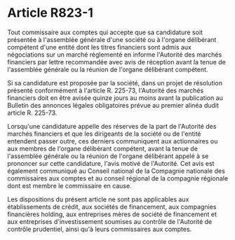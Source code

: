 # Article R823-1

Tout commissaire aux comptes qui accepte que sa candidature soit présentée à l'assemblée générale d'une société ou à l'organe délibérant compétent d'une entité dont les titres financiers sont admis aux négociations sur un marché réglementé en informe l'Autorité des marchés financiers par lettre recommandée avec avis de réception avant la tenue de l'assemblée générale ou la réunion de l'organe délibérant compétent.

Si sa candidature est proposée par la société, dans un projet de résolution présenté conformément à l'article R. 225-73, l'Autorité des marchés financiers doit en être avisée quinze jours au moins avant la publication au Bulletin des annonces légales obligatoires prévue au premier alinéa dudit article R. 225-73.

Lorsqu'une candidature appelle des réserves de la part de l'Autorité des marchés financiers et que les dirigeants de la société ou de l'entité entendent passer outre, ces derniers communiquent aux actionnaires ou aux membres de l'organe délibérant compétent, avant la tenue de l'assemblée générale ou la réunion de l'organe délibérant appelé à se prononcer sur cette candidature, l'avis motivé de l'Autorité. Cet avis est également communiqué au Conseil national de la Compagnie nationale des commissaires aux comptes et au conseil régional de la compagnie régionale dont est membre le commissaire en cause.

Les dispositions du présent article ne sont pas applicables aux établissements de crédit, aux sociétés de financement, aux compagnies financières holding, aux entreprises mères de société de financement  et aux entreprises d'investissement soumises au contrôle de l'Autorité de contrôle prudentiel, ainsi qu'à leurs commissaires aux comptes.
